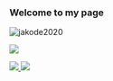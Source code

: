 ### Welcome to my page

<p align="left"> <img src="https://komarev.com/ghpvc/?username=jakode2020&color=blueviolet" alt="jakode2020" /> </p>

<p align="left">
  <a href="https://github.com/anuraghazra/github-readme-stats">
    <img class="center" src="https://github-readme-stats.vercel.app/api/top-langs/?username=jakode2020&layout=compact&theme=dark" />
  </a>
</p>

<a href="https://github.com/anuraghazra/github-readme-stats">
  <img class="center" src="https://github-readme-stats.vercel.app/api?username=jakode2020&count_private=true&show_icons=true&theme=dark" />
</a>

<a href="https://github.com/anuraghazra/github-readme-stats">
  <img class="center" src="https://github-readme-stats.vercel.app/api/wakatime?username=jakode2020&theme=dark&layout=compact" />
</a>
